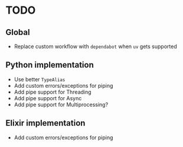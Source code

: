 # TODO

## Global

- Replace custom workflow with `dependabot` when `uv` gets supported

## Python implementation

- Use better `TypeAlias`
- Add custom errors/exceptions for piping
- Add pipe support for Threading
- Add pipe support for Async
- Add pipe support for Multiprocessing?

## Elixir implementation

- Add custom errors/exceptions for piping
